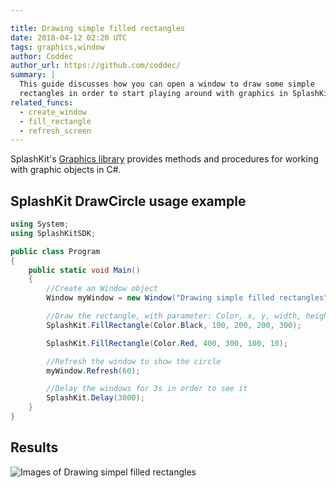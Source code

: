 ```yaml
---

title: Drawing simple filled rectangles
date: 2018-04-12 02:20 UTC
tags: graphics,window
author: Coddec
author_url: https://github.com/coddec/
summary: |
  This guide discusses how you can open a window to draw some simple
  rectangles in order to start playing around with graphics in SplashKit.
related_funcs:
  - create_window
  - fill_rectangle
  - refresh_screen
---
```

SplashKit's [Graphics library](/api/graphics) provides methods and procedures for working with
graphic objects in C#.

## SplashKit DrawCircle usage example

```csharp
using System;
using SplashKitSDK;

public class Program
{
    public static void Main()
    {
        //Create an Window object
        Window myWindow = new Window("Drawing simple filled rectangles", 800, 600);

        //Draw the rectangle, with parameter: Color, x, y, width, height
        SplashKit.FillRectangle(Color.Black, 100, 200, 200, 300);

        SplashKit.FillRectangle(Color.Red, 400, 300, 100, 10);

        //Refresh the window to show the circle
        myWindow.Refresh(60);

        //Delay the windows for 3s in order to see it
        SplashKit.Delay(3000);
    }
}
```

## Results
![Images of Drawing simpel filled rectangles](https://i.imgur.com/uKwPrUv.png)
